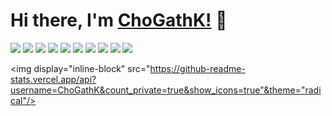 # Hi there, I'm [ChoGathK!](https://github.com/ChoGathK/blogs) 👋

[![](https://img.shields.io/badge/Chogath-blogs-1E90FF)](https://github.com/ChoGathK/blogs)
[![](https://img.shields.io/badge/Chogath-ACheetah-97FFFF)](https://github.com/A-Cheetah)
[![](https://img.shields.io/badge/TypeScript-Node.js-C0FF3E)](https://nodejs.org/en)
[![](https://img.shields.io/badge/TypeScript-Nest.js-FF6A6A)](https://nestjs.com/)
[![](https://img.shields.io/badge/TypeScript-Vue.js-54FF9F)](https://cn.vuejs.org/)
[![](https://img.shields.io/badge/JavaScript-Koa-FFF68F)](https://koajs.com/)
[![](https://img.shields.io/badge/JavaScript-Egg-87843b)](https://eggjs.org/zh-cn/)
[![](https://img.shields.io/badge/JavaScript-Express-8B658B)](https://stores.express.com/)
[![](https://img.shields.io/badge/Golang-Golang-00BFFF)](https://golang.org/)
[![](https://img.shields.io/badge/Rust-Rust-FA8072)](https://www.rust-lang.org/)

<img display="inline-block" src="https://github-readme-stats.vercel.app/api?username=ChoGathK&count_private=true&show_icons=true"&theme="radical"/>
